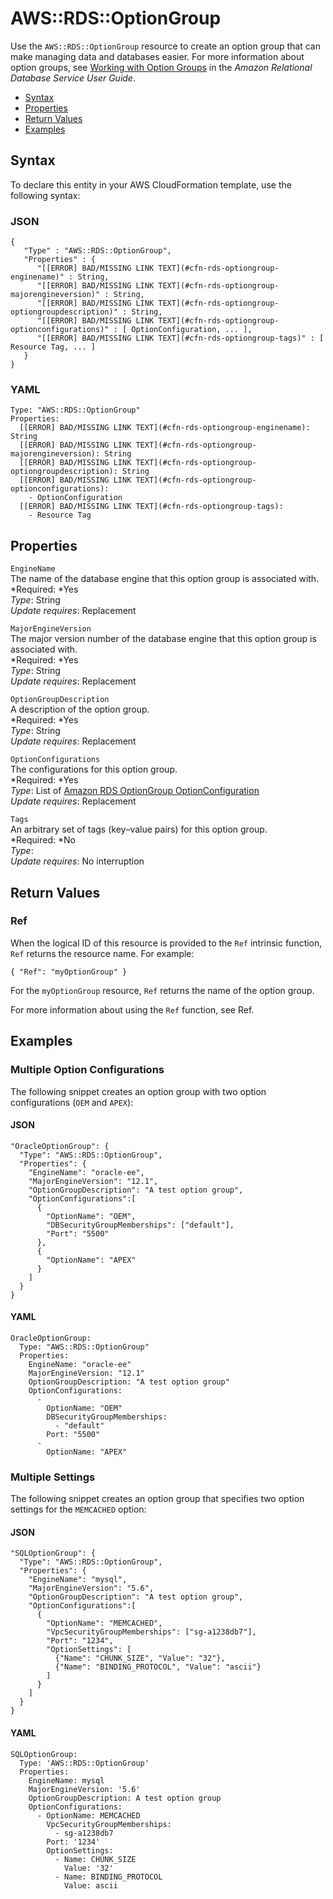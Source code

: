 # AWS::RDS::OptionGroup<a name="aws-resource-rds-optiongroup"></a>

Use the `AWS::RDS::OptionGroup` resource to create an option group that can make managing data and databases easier\. For more information about option groups, see [Working with Option Groups](http://docs.aws.amazon.com/AmazonRDS/latest/UserGuide/USER_WorkingWithOptionGroups.html) in the *Amazon Relational Database Service User Guide*\.


+ [Syntax](#aws-resource-rds-optiongroup-syntax)
+ [Properties](#w3ab2c21c10d912b9)
+ [Return Values](#w3ab2c21c10d912c11)
+ [Examples](#w3ab2c21c10d912c13)

## Syntax<a name="aws-resource-rds-optiongroup-syntax"></a>

To declare this entity in your AWS CloudFormation template, use the following syntax:

### JSON<a name="aws-resource-rds-optiongroup-syntax.json"></a>

```
{
   "Type" : "AWS::RDS::OptionGroup",
   "Properties" : {
      "[[ERROR] BAD/MISSING LINK TEXT](#cfn-rds-optiongroup-enginename)" : String,
      "[[ERROR] BAD/MISSING LINK TEXT](#cfn-rds-optiongroup-majorengineversion)" : String,
      "[[ERROR] BAD/MISSING LINK TEXT](#cfn-rds-optiongroup-optiongroupdescription)" : String,
      "[[ERROR] BAD/MISSING LINK TEXT](#cfn-rds-optiongroup-optionconfigurations)" : [ OptionConfiguration, ... ],
      "[[ERROR] BAD/MISSING LINK TEXT](#cfn-rds-optiongroup-tags)" : [ Resource Tag, ... ]
   }
}
```

### YAML<a name="aws-resource-rds-optiongroup-syntax.yaml"></a>

```
Type: "AWS::RDS::OptionGroup"
Properties: 
  [[ERROR] BAD/MISSING LINK TEXT](#cfn-rds-optiongroup-enginename): String
  [[ERROR] BAD/MISSING LINK TEXT](#cfn-rds-optiongroup-majorengineversion): String
  [[ERROR] BAD/MISSING LINK TEXT](#cfn-rds-optiongroup-optiongroupdescription): String
  [[ERROR] BAD/MISSING LINK TEXT](#cfn-rds-optiongroup-optionconfigurations):
    - OptionConfiguration
  [[ERROR] BAD/MISSING LINK TEXT](#cfn-rds-optiongroup-tags):
    - Resource Tag
```

## Properties<a name="w3ab2c21c10d912b9"></a>

`EngineName`  
The name of the database engine that this option group is associated with\.  
*Required: *Yes  
*Type*: String  
*Update requires*: Replacement

`MajorEngineVersion`  
The major version number of the database engine that this option group is associated with\.  
*Required: *Yes  
*Type*: String  
*Update requires*: Replacement

`OptionGroupDescription`  
A description of the option group\.  
*Required: *Yes  
*Type*: String  
*Update requires*: Replacement

`OptionConfigurations`  
The configurations for this option group\.  
*Required: *Yes  
*Type*: List of [Amazon RDS OptionGroup OptionConfiguration](aws-properties-rds-optiongroup-optionconfigurations.md)  
*Update requires*: Replacement

`Tags`  
An arbitrary set of tags \(key–value pairs\) for this option group\.  
*Required: *No  
*Type*:   
*Update requires*: No interruption

## Return Values<a name="w3ab2c21c10d912c11"></a>

### Ref<a name="w3ab2c21c10d912c11b2"></a>

When the logical ID of this resource is provided to the `Ref` intrinsic function, `Ref` returns the resource name\. For example:

```
{ "Ref": "myOptionGroup" }
```

For the `myOptionGroup` resource, `Ref` returns the name of the option group\.

For more information about using the `Ref` function, see Ref\.

## Examples<a name="w3ab2c21c10d912c13"></a>

### Multiple Option Configurations<a name="w3ab2c21c10d912c13b2"></a>

The following snippet creates an option group with two option configurations \(`OEM` and `APEX`\):

#### JSON<a name="aws-resource-rds-optiongroup-example1.json"></a>

```
"OracleOptionGroup": {
  "Type": "AWS::RDS::OptionGroup",
  "Properties": {
    "EngineName": "oracle-ee",
    "MajorEngineVersion": "12.1",
    "OptionGroupDescription": "A test option group",
    "OptionConfigurations":[
      {
        "OptionName": "OEM",
        "DBSecurityGroupMemberships": ["default"],
        "Port": "5500"
      },
      {
        "OptionName": "APEX"
      }
    ]
  }
}
```

#### YAML<a name="aws-resource-rds-optiongroup-example1.yaml"></a>

```
OracleOptionGroup: 
  Type: "AWS::RDS::OptionGroup"
  Properties: 
    EngineName: "oracle-ee"
    MajorEngineVersion: "12.1"
    OptionGroupDescription: "A test option group"
    OptionConfigurations: 
      - 
        OptionName: "OEM"
        DBSecurityGroupMemberships: 
          - "default"
        Port: "5500"
      - 
        OptionName: "APEX"
```

### Multiple Settings<a name="w3ab2c21c10d912c13b4"></a>

The following snippet creates an option group that specifies two option settings for the `MEMCACHED` option:

#### JSON<a name="aws-resource-rds-optiongroup-example2.json"></a>

```
"SQLOptionGroup": {
  "Type": "AWS::RDS::OptionGroup",
  "Properties": {
    "EngineName": "mysql",
    "MajorEngineVersion": "5.6",
    "OptionGroupDescription": "A test option group",
    "OptionConfigurations":[
      {
        "OptionName": "MEMCACHED",
        "VpcSecurityGroupMemberships": ["sg-a1238db7"],
        "Port": "1234",
        "OptionSettings": [
          {"Name": "CHUNK_SIZE", "Value": "32"},
          {"Name": "BINDING_PROTOCOL", "Value": "ascii"}
        ]
      }
    ]
  }
}
```

#### YAML<a name="aws-resource-rds-optiongroup-example2.yaml"></a>

```
SQLOptionGroup:
  Type: 'AWS::RDS::OptionGroup'
  Properties:
    EngineName: mysql
    MajorEngineVersion: '5.6'
    OptionGroupDescription: A test option group
    OptionConfigurations:
      - OptionName: MEMCACHED
        VpcSecurityGroupMemberships:
          - sg-a1238db7
        Port: '1234'
        OptionSettings:
          - Name: CHUNK_SIZE
            Value: '32'
          - Name: BINDING_PROTOCOL
            Value: ascii
```